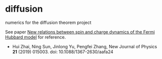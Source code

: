 # diffusion
numerics for the diffusion theorem project

See paper [New relations between spin and charge dynamics of the Fermi Hubbard 
model](https://doi.org/10.1088/1367-2630/aafa24) for reference.
* Hui Zhai, Ning Sun, Jinlong Yu, Pengfei Zhang, New Journal of Physics **21**
(2019) 015003.
doi: 10.1088/1367-2630/aafa24
